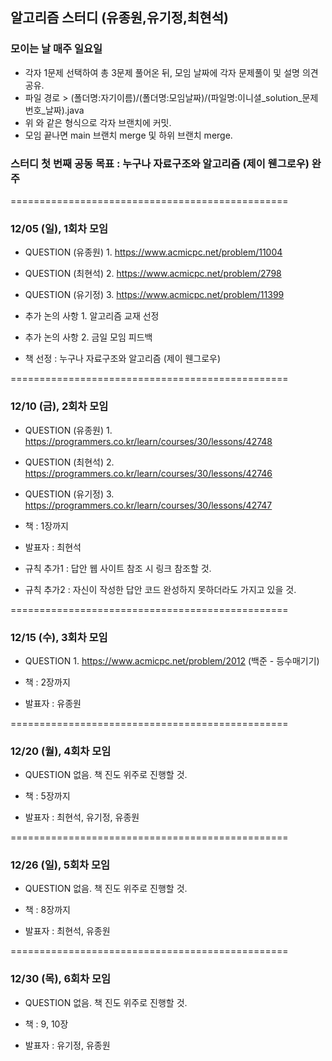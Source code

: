 ## 알고리즘 스터디 (유종원,유기정,최현석)

### 모이는 날 매주 일요일

- 각자 1문제 선택하여 총 3문제 풀어온 뒤, 모임 날짜에 각자 문제풀이 및 설명 의견 공유.
- 파일 경로 > (폴더명:자기이름)/(폴더명:모임날짜)/(파일명:이니셜\_solution\_문제번호\_날짜).java
- 위 와 같은 형식으로 각자 브랜치에 커밋.
- 모임 끝나면 main 브랜치 merge 및 하위 브랜치 merge.


### 스터디 첫 번째 공동 목표 : 누구나 자료구조와 알고리즘 (제이 웬그로우) 완주


================================================

### 12/05 (일), 1회차 모임

- QUESTION (유종원) 1. https://www.acmicpc.net/problem/11004
- QUESTION (최현석) 2. https://www.acmicpc.net/problem/2798
- QUESTION (유기정) 3. https://www.acmicpc.net/problem/11399
- 추가 논의 사항 1. 알고리즘 교재 선정
- 추가 논의 사항 2. 금일 모임 피드백

- 책 선정 : 누구나 자료구조와 알고리즘 (제이 웬그로우)

================================================

### 12/10 (금), 2회차 모임

- QUESTION (유종원) 1. https://programmers.co.kr/learn/courses/30/lessons/42748
- QUESTION (최현석) 2. https://programmers.co.kr/learn/courses/30/lessons/42746
- QUESTION (유기정) 3. https://programmers.co.kr/learn/courses/30/lessons/42747

- 책 : 1장까지 
- 발표자 : 최현석 

- 규칙 추가1 : 답안 웹 사이트 참조 시 링크 참조할 것.
- 규칙 추가2 : 자신이 작성한 답안 코드 완성하지 못하더라도 가지고 있을 것.

================================================

### 12/15 (수), 3회차 모임

- QUESTION  1. https://www.acmicpc.net/problem/2012 (백준 - 등수매기기)

- 책 : 2장까지 
- 발표자 : 유종원 

================================================

### 12/20 (월), 4회차 모임

- QUESTION  없음. 책 진도 위주로 진행할 것.

- 책 : 5장까지 
- 발표자 : 최현석, 유기정, 유종원

================================================

### 12/26 (일), 5회차 모임

- QUESTION  없음. 책 진도 위주로 진행할 것.

- 책 : 8장까지 
- 발표자 : 최현석, 유종원

================================================

### 12/30 (목), 6회차 모임

- QUESTION  없음. 책 진도 위주로 진행할 것.

- 책 : 9, 10장 
- 발표자 : 유기정, 유종원

